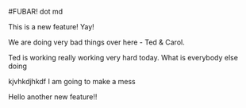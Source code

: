 #FUBAR! dot md

This is a new feature! Yay!

We are doing very bad things over here - Ted & Carol. 


Ted is working really working very hard today. What is everybody else doing

kjvhkdjhkdf I am going to make a mess

Hello another new feature!!
